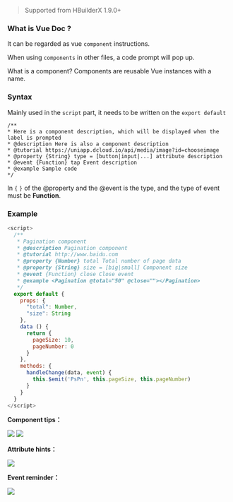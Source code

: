 > Supported from HBuilderX 1.9.0+

### What is Vue Doc ?

It can be regarded as vue `component` instructions.

When using `components` in other files, a code prompt will pop up.

What is a component? Components are reusable Vue instances with a name.

### Syntax

Mainly used in the `script` part, it needs to be written on the `export default`
```
/**
* Here is a component description, which will be displayed when the label is prompted
* @description Here is also a component description
* @tutorial https://uniapp.dcloud.io/api/media/image?id=chooseimage
* @property {String} type = [button|input|...] attribute description
* @event {Function} tap Event description 
* @example Sample code
*/
```

In `{` `}` of the @property and the @event is the type, and the type of event must be **Function**.

### Example


```javascript
<script>
  /**
   * Pagination component
   * @description Pagination component
   * @tutorial http://www.baidu.com
   * @property {Number} total Total number of page data
   * @property {String} size = [big|small] Component size
   * @event {Function} close Close event
   * @example <Pagination @total="50" @close=""></Pagination>
   */
  export default {
    props: {
      "total": Number,
      "size": String
    },
    data () {
      return {
        pageSize: 10,
        pageNumber: 0
      }
    },
    methods: {
      handleChange(data, event) {
        this.$emit('PsPn', this.pageSize, this.pageNumber)
      }
    }
  }
</script>
```

**Component tips：**

<img src="/static/snapshots/tutorial/vuedoc_1.png" />

<img src="/static/snapshots/tutorial/vuedoc_2.png" />


**Attribute hints：**

<img src="/static/snapshots/tutorial/vuedoc_3.png" />


**Event reminder：**

<img src="/static/snapshots/tutorial/vuedoc_4.png" />



